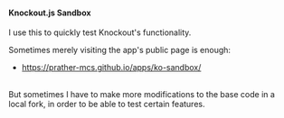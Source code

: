 #### Knockout.js Sandbox

I use this to quickly test Knockout's functionality.

Sometimes merely visiting the app's public page is enough:

* https://prather-mcs.github.io/apps/ko-sandbox/

&nbsp;  
But sometimes I have to make more modifications to the base code in a local fork, in order to be able to test certain features.
